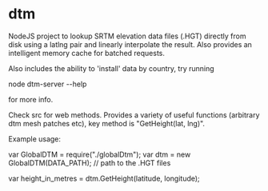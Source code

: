 # dtm
NodeJS project to lookup SRTM elevation data files (.HGT) directly from disk using a latlng pair and linearly interpolate the result. Also provides an intelligent memory cache for batched requests.

Also includes the ability to 'install' data by country, try running

node dtm-server --help

for more info.

Check src for web methods. Provides a variety of useful functions (arbitrary dtm mesh patches etc), key method is "GetHeight(lat, lng)".

Example usage:

var GlobalDTM = require("./globalDtm");
var dtm = new GlobalDTM(DATA_PATH); // path to the .HGT files

var height_in_metres = dtm.GetHeight(latitude, longitude);


